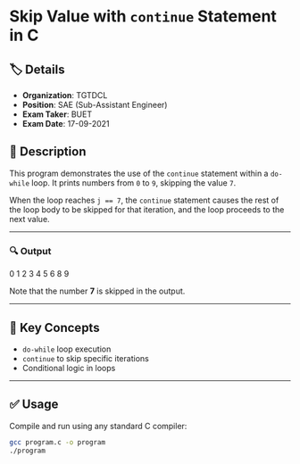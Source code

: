 # Skip Value with `continue` Statement in C

## 🏷️ Details

- **Organization**: TGTDCL  
- **Position**: SAE (Sub-Assistant Engineer)  
- **Exam Taker**: BUET  
- **Exam Date**: 17-09-2021

## 📄 Description

This program demonstrates the use of the `continue` statement within a `do-while` loop. It prints numbers from `0` to `9`, skipping the value `7`.

When the loop reaches `j == 7`, the `continue` statement causes the rest of the loop body to be skipped for that iteration, and the loop proceeds to the next value.

---

### 🔍 Output

0 1 2 3 4 5 6 8 9

Note that the number **7** is skipped in the output.


---

## 🧠 Key Concepts

- `do-while` loop execution
- `continue` to skip specific iterations
- Conditional logic in loops

---

## ✅ Usage

Compile and run using any standard C compiler:

```bash
gcc program.c -o program
./program
